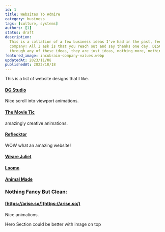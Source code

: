 ```yaml
---
id: 1
title: Websites To Admire
category: business
tags: [culture, systems]
authors: [1]
status: draft
description:
  This is a collation of a few business ideas I've had in the past, feel use one and start your own
  company! All I ask is that you reach out and say thanks one day. DISCLAIMER - We have not though
  through any of these ideas, they are just ideas, nothing more, nothing less.
featured_image: incubrain-company-values.webp
updatedAt: 2023/11/08
publishedAt: 2023/10/18
---
```


This is a list of website designs that I like.

#### [DG Studio](https://www.dgstudio.com/)

Nice scroll into viewport animations.

#### [The Movie Tic](https://themovetic.com/)

amazingly creative animations.

#### [Reflecktor](https://reflektor.digital/)

WOW what an amazing website!

#### [Weare Juliet](https://www.wearejuliet.com/)

#### [Loomo](https://loomo.ca/)

#### [Animal Made](https://animalmade.com/)

### Nothing Fancy But Clean:

#### [https://arise.so/](https://arise.so/)

Nice animations.

Hero Section could be better with image on top

